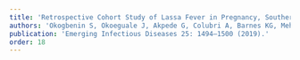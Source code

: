 ```yaml
---
title: 'Retrospective Cohort Study of Lassa Fever in Pregnancy, Southern Nigeria.'
authors: 'Okogbenin S, Okoeguale J, Akpede G, Colubri A, Barnes KG, Mehta S, Eifediyi R, Okogbo F, Eigbefoh J, Momoh M, Rafiu M, Adomeh D, Odia I, Aire C, Atafo R, Okonofua M, Pahlman M, Becker-Ziaja B, Asogun D, Okokhere P, Happi C, Günther S, Sabeti PC, Ogbaini-Emovon E.'
publication: 'Emerging Infectious Diseases 25: 1494–1500 (2019).'
order: 18
---
```

